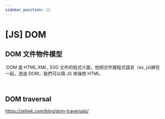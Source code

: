 ```yaml
---
sidebar_position: 12
---
```


# [JS] DOM

## DOM 文件物件模型

:DOM 是 HTML,XML, SVG 文件的程式介面，他把文件跟程式語言（ex, js)綁在一起。透過 DOM，我們可以用 JS 來操控 HTML.

&nbsp;

## DOM traversal

https://zellwk.com/blog/dom-traversals/
